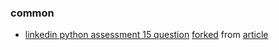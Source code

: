 ### common
- [linkedin python assessment 15 question](https://github.com/Ebazhanov/linkedin-skill-assessments-quizzes/blob/main/python/python-quiz.md) [forked](https://github.com/z9g-fork/linkedin-skill-assessments-quizzes) from [article](https://www.facebook.com/100063568932745/posts/636150098513949)
